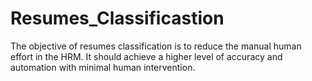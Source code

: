 # Resumes_Classificastion
The  objective  of resumes  classification is to reduce the manual human effort in the HRM. It should achieve a higher level of accuracy and automation with minimal human intervention.

